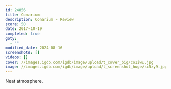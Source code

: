 ```yaml
---
id: 24856
title: Conarium
description: Conarium - Review
score: 50
date: 2017-10-19
completed: true
goty:
  - ""
modified_date: 2024-08-16
screenshots: []
videos: []
cover: //images.igdb.com/igdb/image/upload/t_cover_big/co1iwu.jpg
image: //images.igdb.com/igdb/image/upload/t_screenshot_huge/sc5zy9.jpg
---
```

Neat atmosphere.
